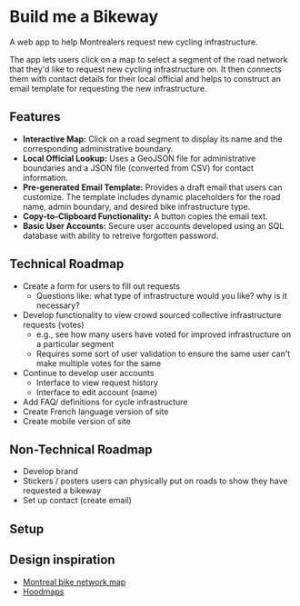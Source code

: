 # Build me a Bikeway
A web app to help Montrealers request new cycling infrastructure.

The app lets users click on a map to select a segment of the road network that they'd like to request new cycling infrastructure on. It then connects them with contact details for their local official and helps to construct an email template for requesting the new infrastructure.

## Features

- **Interactive Map:** Click on a road segment to display its name and the corresponding administrative boundary.
- **Local Official Lookup:** Uses a GeoJSON file for administrative boundaries and a JSON file (converted from CSV) for contact information.
- **Pre-generated Email Template:** Provides a draft email that users can customize. The template includes dynamic placeholders for the road name, admin boundary, and desired bike infrastructure type.
- **Copy-to-Clipboard Functionality:** A button copies the email text.
- **Basic User Accounts:** Secure user accounts developed using an SQL database with ability to retreive forgotten password.

## Technical Roadmap

- Create a form for users to fill out requests 
  - Questions like: what type of infrastructure would you like? why is it necessary? 
- Develop functionality to view crowd sourced collective infrastructure requests (votes) 
   - e.g., see how many users have voted for improved infrastructure on a particular segment 
   - Requires some sort of user validation to ensure the same user can't make multiple votes for the same 
- Continue to develop user accounts 
   - Interface to view request history
   - Interface to edit account (name)
 - Add FAQ/ definitions for cycle infrastructure 
 - Create French language version of site 
 - Create mobile version of site 

## Non-Technical Roadmap
- Develop brand 
- Stickers / posters users can physically put on roads to show they have requested a bikeway 
- Set up contact (create email) 

## Setup

## Design inspiration

- [Montreal bike network map](https://services.montreal.ca/en/maps/bike-paths)
- [Hoodmaps](https://hoodmaps.com/new-york-city-neighborhood-map)

